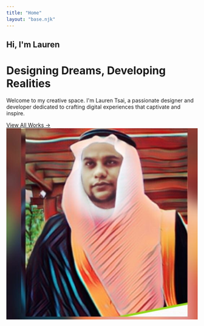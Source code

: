 ```yaml
---
title: "Home"
layout: "base.njk"
---
```

<div class="container">
    <div class="row align-items-center" style="min-height: 90vh;">
        <div class="col-lg-7 hero-section-text">
            <h2 class="text-accent mb-3">Hi, I'm Lauren</h2>
            <h1 class="display-3 fw-bold mb-3">Designing Dreams, Developing Realities</h1>
            <p class="lead text-secondary mb-4" style="max-width: 500px;">
                Welcome to my creative space. I'm Lauren Tsai, a passionate designer and 
                developer dedicated to crafting digital experiences that captivate and inspire.
            </p>
            <a href="/portfolio/" class="btn-accent">View All Works →</a>
        </div>
        <div class="col-lg-5 text-center hero-section-image">
            <div class="hero-image-container">
                <img src="/img/hero-image.jpg" alt="Lauren Tsai" class="img-fluid hero-image">
            </div>
        </div>
    </div>
</div>